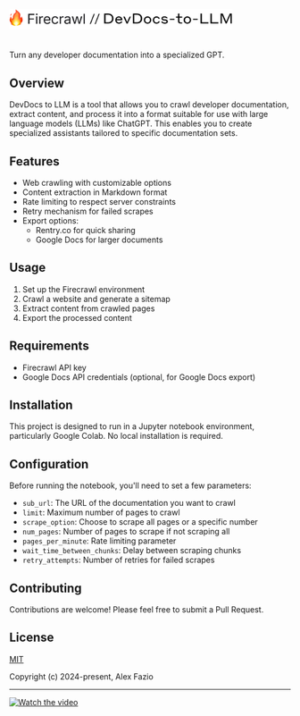 <a href="https://x.com/alxfazio" target="_blank">
  <picture>
    <source media="(prefers-color-scheme: dark)" srcset="images/firecrawl-devdocs-to-llm-cover.png">
    <img alt="OpenAI Cookbook Logo" src="images/firecrawl-devdocs-to-llm-cover.png" width="400px" style="max-width: 100%; margin-bottom: 20px;">
  </picture>
</a>

Turn any developer documentation into a specialized GPT.

## Overview

DevDocs to LLM is a tool that allows you to crawl developer documentation, extract content, and process it into a format suitable for use with large language models (LLMs) like ChatGPT. This enables you to create specialized assistants tailored to specific documentation sets.

## Features

- Web crawling with customizable options
- Content extraction in Markdown format
- Rate limiting to respect server constraints
- Retry mechanism for failed scrapes
- Export options:
  - Rentry.co for quick sharing
  - Google Docs for larger documents

## Usage

1. Set up the Firecrawl environment
2. Crawl a website and generate a sitemap
3. Extract content from crawled pages
4. Export the processed content

## Requirements

- Firecrawl API key
- Google Docs API credentials (optional, for Google Docs export)

## Installation

This project is designed to run in a Jupyter notebook environment, particularly Google Colab. No local installation is required.

## Configuration

Before running the notebook, you'll need to set a few parameters:

- `sub_url`: The URL of the documentation you want to crawl
- `limit`: Maximum number of pages to crawl
- `scrape_option`: Choose to scrape all pages or a specific number
- `num_pages`: Number of pages to scrape if not scraping all
- `pages_per_minute`: Rate limiting parameter
- `wait_time_between_chunks`: Delay between scraping chunks
- `retry_attempts`: Number of retries for failed scrapes

## Contributing

Contributions are welcome! Please feel free to submit a Pull Request.

## License

[MIT](https://opensource.org/licenses/MIT)

Copyright (c) 2024-present, Alex Fazio

---

[![Watch the video](https://i.imgur.com/VKRoApP.png)](https://x.com/alxfazio/status/1826731977283641615)

